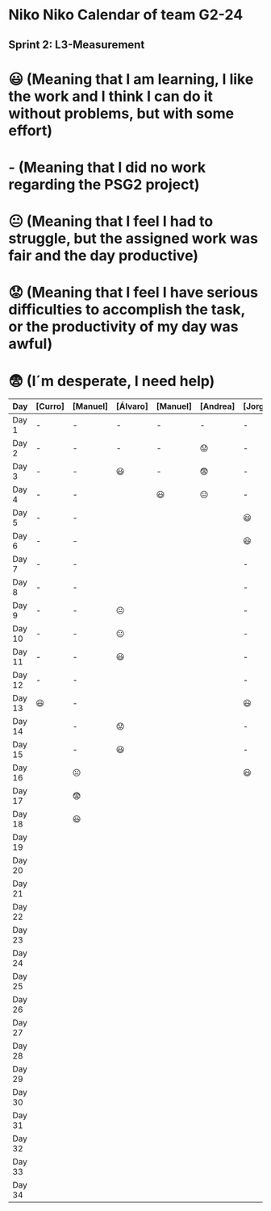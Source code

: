 # Niko Niko Calendar of team G2-24
## Sprint 2: L3-Measurement 

#  :smiley: (Meaning that I am learning, I like the work and I think I can do it without problems, but with some effort) 
#  - (Meaning that I did no work regarding the PSG2 project) 
# :neutral_face:  (Meaning that I feel I had to struggle, but the assigned work was fair and the day productive) 
# :worried: (Meaning that I feel I have serious difficulties to accomplish the task, or the productivity of my day was awful) 
#  :fearful:   (I´m desperate, I need help) 

| Day           | [Curro]       | [Manuel]       | [Álvaro]       | [Manuel]       | [Andrea]       | [Jorge]        |
| ------------- | ------------- | -------------  | -------------  | -------------  | -------------  | -------------  |
| Day 1         |       -       |      -         |       -        |       -        |       -        |       -        |
| Day 2         |       -       |      -         |       -        |       -        |   :worried:    |       -        |
| Day 3         |       -       |      -         |    :smiley:    |       -        |  :fearful:     |       -        |
| Day 4         |       -       |      -         |                |    :smiley:    | :neutral_face: |       -        |
| Day 5         |       -       |      -         |                |                |                |    :smiley:    |
| Day 6         |       -       |      -         |                |                |                |    :smiley:    |
| Day 7         |       -       |      -         |                |                |                |       -        |
| Day 8         |       -       |      -         |                |                |                |       -        |
| Day 9         |       -       |      -         | :neutral_face: |                |                |       -        |
| Day 10        |       -       |      -         |  :neutral_face:|                |                |       -        |
| Day 11        |       -       |      -         |    :smiley:    |                |                |       -        |
| Day 12        |       -       |      -         |                |                |                |       -        |
| Day 13        |    :smiley:   |      -         |                |                |                |    :smiley:    |
| Day 14        |               |      -         |   :worried:    |                |                |       -        |
| Day 15        |               |      -         |   :smiley:     |                |                |       -        |
| Day 16        |               | :neutral_face: |                |                |                |    :smiley:    |
| Day 17        |               |   :fearful:    |                |                |                |                |
| Day 18        |               |   :smiley:     |                |                |                |                |
| Day 19        |               |                |                |                |                |                |
| Day 20        |               |                |                |                |                |                |
| Day 21        |               |                |                |                |                |                |
| Day 22        |               |                |                |                |                |                |
| Day 23        |               |                |                |                |                |                |
| Day 24        |               |                |                |                |                |                |
| Day 25        |               |                |                |                |                |                |
| Day 26        |               |                |                |                |                |                |
| Day 27        |               |                |                |                |                |                |
| Day 28        |               |                |                |                |                |                |
| Day 29        |               |                |                |                |                |                |
| Day 30        |               |                |                |                |                |                |
| Day 31        |               |                |                |                |                |                |
| Day 32        |               |                |                |                |                |                |
| Day 33        |               |                |                |                |                |                |
| Day 34        |               |                |                |                |                |                |
